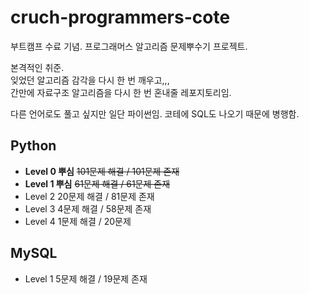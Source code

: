 # cruch-programmers-cote

부트캠프 수료 기념. 프로그래머스 알고리즘 문제뿌수기 프로젝트.

본격적인 취준.  
잊었던 알고리즘 감각을 다시 한 번 깨우고,,,  
간만에 자료구조 알고리즘을 다시 한 번 혼내줄 레포지토리임.

다른 언어로도 풀고 싶지만 일단 파이썬임.
코테에 SQL도 나오기 때문에 병행함.

## Python

- **Level 0 뿌심** ~~101문제 해결 / 101문제 존재~~
- **Level 1 뿌심** ~~61문제 해결 / 61문제 존재~~
- Level 2 20문제 해결 / 81문제 존재
- Level 3 4문제 해결 / 58문제 존재
- Level 4 1문제 해결 / 20문제

## MySQL

- Level 1 5문제 해결 / 19문제 존재
